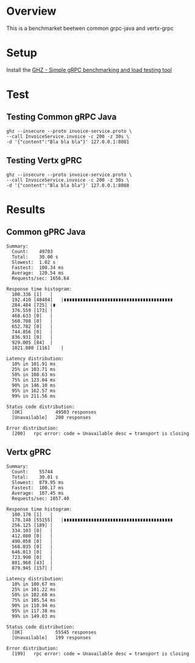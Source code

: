 # Overview

This is a benchmarket beetwen common grpc-java and vertx-grpc

# Setup

Install the [GHZ - Simple gRPC benchmarking and load testing tool]

# Test

## Testing Common gRPC Java

~~~
ghz --insecure --proto invoice-service.proto \
--call InvoiceService.invoice -c 200 -z 30s \
-d '{"content":"Bla bla bla"}' 127.0.0.1:8081
~~~

## Testing Vertx gPRC

~~~
ghz --insecure --proto invoice-service.proto \
--call InvoiceService.invoice -c 200 -z 30s \
-d '{"content":"Bla bla bla"}' 127.0.0.1:8080
~~~

# Results

## Common gPRC Java

~~~
Summary:
  Count:	49703
  Total:	30.00 s
  Slowest:	1.02 s
  Fastest:	100.34 ms
  Average:	120.54 ms
  Requests/sec:	1656.64

Response time histogram:
  100.336 [1]	|
  192.410 [48404]	|∎∎∎∎∎∎∎∎∎∎∎∎∎∎∎∎∎∎∎∎∎∎∎∎∎∎∎∎∎∎∎∎∎∎∎∎∎∎∎∎
  284.484 [725]	|∎
  376.559 [173]	|
  468.633 [0]	|
  560.708 [0]	|
  652.782 [0]	|
  744.856 [0]	|
  836.931 [0]	|
  929.005 [84]	|
  1021.080 [116]	|

Latency distribution:
  10% in 101.91 ms 
  25% in 103.71 ms 
  50% in 108.63 ms 
  75% in 123.04 ms 
  90% in 146.10 ms 
  95% in 162.57 ms 
  99% in 211.56 ms 

Status code distribution:
  [OK]            49503 responses   
  [Unavailable]   200 responses     

Error distribution:
  [200]   rpc error: code = Unavailable desc = transport is closing
~~~
  
## Vertx gPRC

~~~
Summary:
  Count:	55744
  Total:	30.01 s
  Slowest:	879.95 ms
  Fastest:	100.17 ms
  Average:	107.45 ms
  Requests/sec:	1857.40

Response time histogram:
  100.170 [1]	|
  178.148 [55155]	|∎∎∎∎∎∎∎∎∎∎∎∎∎∎∎∎∎∎∎∎∎∎∎∎∎∎∎∎∎∎∎∎∎∎∎∎∎∎∎∎
  256.125 [189]	|
  334.103 [0]	|
  412.080 [0]	|
  490.058 [0]	|
  568.035 [0]	|
  646.013 [0]	|
  723.990 [0]	|
  801.968 [43]	|
  879.945 [157]	|

Latency distribution:
  10% in 100.67 ms 
  25% in 101.22 ms 
  50% in 102.60 ms 
  75% in 105.54 ms 
  90% in 110.94 ms 
  95% in 117.38 ms 
  99% in 149.03 ms 

Status code distribution:
  [OK]            55545 responses   
  [Unavailable]   199 responses     

Error distribution:
  [199]   rpc error: code = Unavailable desc = transport is closing
~~~


[GHZ - Simple gRPC benchmarking and load testing tool]: https://ghz.sh/